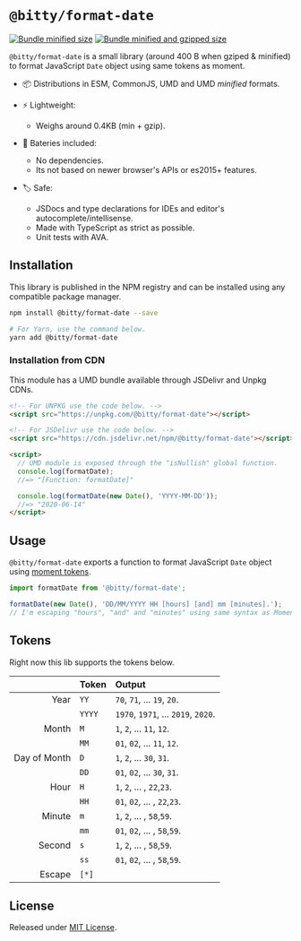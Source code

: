 # `@bitty/format-date`

[![Bundle minified size](https://badgen.net/bundlephobia/min/@bitty/format-date)](https://bundlephobia.com/result?p=@bitty/format-date)
[![Bundle minified and gzipped size](https://badgen.net/bundlephobia/minzip/@bitty/format-date)](https://bundlephobia.com/result?p=@bitty/format-date)

`@bitty/format-date` is a small library (around 400 B when gziped & minified) to format JavaScript `Date` object using same tokens as moment.

- 📦 Distributions in ESM, CommonJS, UMD and UMD _minified_ formats.

- ⚡ Lightweight:
  - Weighs around 0.4KB (min + gzip).

- 🔋 Bateries included:
  - No dependencies.
  - Its not based on newer browser's APIs or es2015+ features.

- 🏷 Safe:
  - JSDocs and type declarations for IDEs and editor's autocomplete/intellisense.
  - Made with TypeScript as strict as possible.
  - Unit tests with AVA.

## Installation

This library is published in the NPM registry and can be installed using any compatible package manager.

```sh
npm install @bitty/format-date --save

# For Yarn, use the command below.
yarn add @bitty/format-date
```

### Installation from CDN

This module has a UMD bundle available through JSDelivr and Unpkg CDNs.

```html
<!-- For UNPKG use the code below. -->
<script src="https://unpkg.com/@bitty/format-date"></script>

<!-- For JSDelivr use the code below. -->
<script src="https://cdn.jsdelivr.net/npm/@bitty/format-date"></script>

<script>
  // UMD module is exposed through the "isNullish" global function.
  console.log(formatDate);
  //=> "[Function: formatDate]"

  console.log(formatDate(new Date(), 'YYYY-MM-DD'));
  //=> "2020-06-14"
</script>
```

## Usage

`@bitty/format-date` exports a function to format JavaScript `Date` object using [moment tokens](http://momentjs.com/docs/#/displaying/format/).

```js
import formatDate from '@bitty/format-date';

formatDate(new Date(), 'DD/MM/YYYY HH [hours] [and] mm [minutes].');
// I'm escaping "hours", "and" and "minutes" using same syntax as Moment.js.
```

## Tokens

Right now this lib supports the tokens below.

|       &nbsp; | Token  | Output                              |
| -----------: | :----- | :---------------------------------- |
|         Year | `YY`   | `70`, `71`, ... `19`, `20`.         |
|              | `YYYY` | `1970`, `1971`, ... `2019`, `2020`. |
|        Month | `M`    | `1`, `2`, ... `11`, `12`.           |
|              | `MM`   | `01`, `02`, ... `11`, `12`.         |
| Day of Month | `D`    | `1`, `2`, ... `30`, `31`.           |
|              | `DD`   | `01`, `02`, ... `30`, `31`.         |
|         Hour | `H`    | `1`, `2`, ... , `22`,`23`.          |
|              | `HH`   | `01`, `02`, ... , `22`,`23`.        |
|       Minute | `m`    | `1`, `2`, ... , `58`,`59`.          |
|              | `mm`   | `01`, `02`, ... , `58`,`59`.        |
|       Second | `s`    | `1`, `2`, ... , `58`,`59`.          |
|              | `ss`   | `01`, `02`, ... , `58`,`59`.        |
|       Escape | `[*]`  | &nbsp;                              |

## License

Released under [MIT License](./LICENSE).

